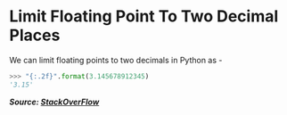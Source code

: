 # Limit Floating Point To Two Decimal Places

We can limit floating points to two decimals in Python as -

```python
>>> "{:.2f}".format(3.145678912345)
'3.15'
```

***Source: [StackOverFlow](https://stackoverflow.com/a/6539677)***

